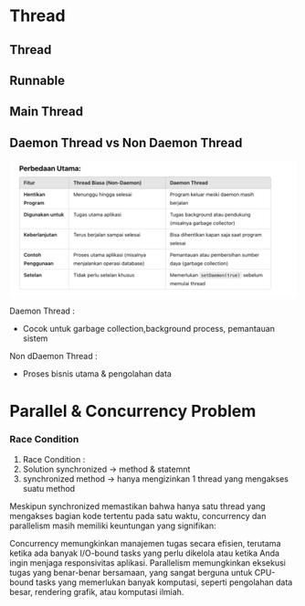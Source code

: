 # Thread

## Thread


## Runnable


## Main Thread


## Daemon Thread vs Non Daemon Thread

![alt text](image.png)

Daemon Thread : 
- Cocok untuk garbage collection,background process, pemantauan sistem

Non dDaemon Thread :
- Proses bisnis utama & pengolahan data



# Parallel & Concurrency Problem

### Race Condition
1. Race Condition : 
2. Solution synchronized -> method & statemnt
3. synchronized method -> hanya mengizinkan 1 thread yang mengakses suatu method

Meskipun synchronized memastikan bahwa hanya satu thread yang mengakses bagian kode tertentu pada satu waktu, concurrency dan parallelism masih memiliki keuntungan yang signifikan:

Concurrency memungkinkan manajemen tugas secara efisien, terutama ketika ada banyak I/O-bound tasks yang perlu dikelola atau ketika Anda ingin menjaga responsivitas aplikasi.
Parallelism memungkinkan eksekusi tugas yang benar-benar bersamaan, yang sangat berguna untuk CPU-bound tasks yang memerlukan banyak komputasi, seperti pengolahan data besar, rendering grafik, atau komputasi ilmiah.